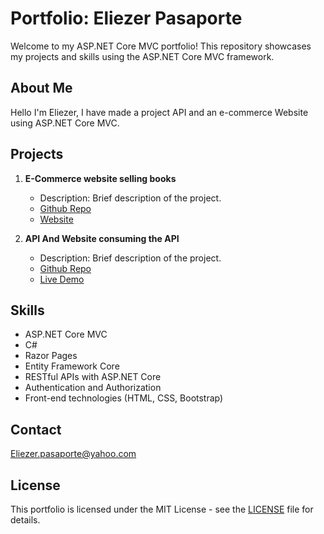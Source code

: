 # Portfolio: Eliezer Pasaporte

Welcome to my ASP.NET Core MVC portfolio! This repository showcases my projects and skills using the ASP.NET Core MVC framework.

## About Me

Hello I'm Eliezer, I have made a project API and an e-commerce Website using ASP.NET Core MVC.

## Projects



1. **E-Commerce website selling books**
   - Description: Brief description of the project.
   - [Github Repo](https://github.com/Elypasaporte/E-Commerce-app-ASP.Net-Core-MVC)
   - [Website](https://book-sales-ely.azurewebsites.net)

2. **API And Website consuming the API**
   - Description: Brief description of the project.
   - [Github Repo](https://github.com/Elypasaporte/RESTful-Web-API--Villa-Booking-app)
   - [Live Demo](RESTful-Web-API--Villa-Booking-app)

## Skills


- ASP.NET Core MVC
- C#
- Razor Pages
- Entity Framework Core
- RESTful APIs with ASP.NET Core
- Authentication and Authorization
- Front-end technologies (HTML, CSS, Bootstrap)

## Contact

Eliezer.pasaporte@yahoo.com

## License

This portfolio is licensed under the MIT License - see the [LICENSE](LICENSE) file for details.
